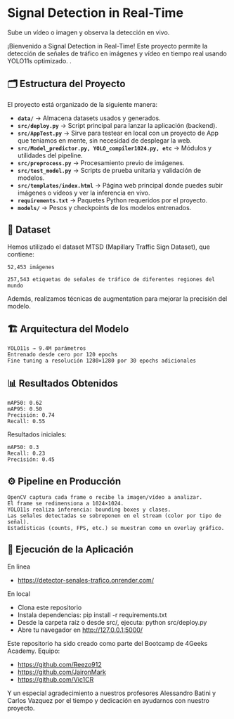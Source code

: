 # Signal Detection in Real-Time

Sube un vídeo o imagen y observa la detección en vivo.

¡Bienvenido a Signal Detection in Real-Time! Este proyecto permite la detección de señales de tráfico en imágenes y vídeo en tiempo real usando YOLO11s optimizado. .

## 🗂️ Estructura del Proyecto

El proyecto está organizado de la siguiente manera:

- **`data/`** → Almacena datasets usados y generados.
- **`src/deploy.py`** → Script principal para lanzar la aplicación (backend).
- **`src/AppTest.py`** → Sirve para testear en local con un proyecto de App que teniamos en mente, sin necesidad de desplegar la web.
- **`src/Model_predictor.py, YOLO_compiler1024.py, etc`** → Módulos y utilidades del pipeline.
- **`src/preprocess.py`** → Procesamiento previo de imágenes.
- **`src/test_model.py`** → Scripts de prueba unitaria y validación de modelos.
- **`src/templates/index.html`** → Página web principal donde puedes subir imágenes o vídeos y ver la inferencia en vivo.
- **`requirements.txt`** → Paquetes Python requeridos por el proyecto.
- **`models/`** → Pesos y checkpoints de los modelos entrenados.

## 🧠 Dataset

Hemos utilizado el dataset MTSD (Mapillary Traffic Sign Dataset), que contiene:

    52,453 imágenes

    257,543 etiquetas de señales de tráfico de diferentes regiones del mundo

Además, realizamos técnicas de augmentation para mejorar la precisión del modelo.

## 🏗️ Arquitectura del Modelo

    YOLO11s → 9.4M parámetros
    Entrenado desde cero por 120 epochs
    Fine tuning a resolución 1280×1280 por 30 epochs adicionales

## 📊 Resultados Obtenidos

    mAP50: 0.62
    mAP95: 0.50
    Precisión: 0.74
    Recall: 0.55

Resultados iniciales:

    mAP50: 0.3
    Recall: 0.23
    Precisión: 0.45

## ⚙️ Pipeline en Producción

    OpenCV captura cada frame o recibe la imagen/vídeo a analizar.
    El frame se redimensiona a 1024×1024.
    YOLO11s realiza inferencia: bounding boxes y clases.
    Las señales detectadas se sobreponen en el stream (color por tipo de señal).
    Estadísticas (counts, FPS, etc.) se muestran como un overlay gráfico.

## 🚀 Ejecución de la Aplicación
En linea
   - https://detector-senales-trafico.onrender.com/

En local

  - Clona este repositorio
  - Instala dependencias:
      pip install -r requirements.txt
  - Desde la carpeta raíz o desde src/, ejecuta:
      python src/deploy.py
  - Abre tu navegador en http://127.0.0.1:5000/


Este repositorio ha sido creado como parte del Bootcamp de 4Geeks Academy.
Equipo:

- https://github.com/Reezo912
- https://github.com/JaironMark
- https://github.com/Vic1CR
    
    
Y un especial agradecimiento a nuestros profesores Alessandro Batini y Carlos Vazquez por el tiempo y dedicación en ayudarnos con nuestro proyecto.

